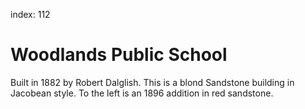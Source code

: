 index: 112

# Woodlands Public School

Built in 1882 by Robert Dalglish.  This is a blond Sandstone building
in Jacobean style.  To the left is an 1896 addition in red
sandstone.


